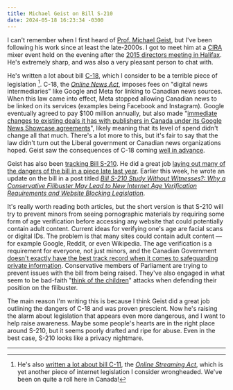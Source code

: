 ```yaml
---
title: Michael Geist on Bill S-210
date: 2024-05-18 16:23:34 -0300
---
```


I can't remember when I first heard of [Prof. Michael Geist](https://www.michaelgeist.ca/), but I've been following his work since at least the late-2000s. I got to meet him at a [CIRA](https://www.cira.ca/en/) mixer event held on the evening after the [2015 directors meeting in Halifax](https://www.cira.ca/en/meetings/20150224-minutes/). He's extremely sharp, and was also a very pleasant person to chat with.

He's written a lot about bill [C-18](https://www.michaelgeist.ca/tag/c-18/), which I consider to be a terrible piece of legislation [^1]. C-18, the *[Online News Act](https://en.wikipedia.org/wiki/Online_News_Act)*, imposes fees on "digital news intermediaries" like Google and Meta for linking to Canadian news sources. When this law came into effect, Meta stopped allowing Canadian news to be linked on its services (examples being Facebook and Instagram). Google eventually agreed to pay $100 million annually, but also made "[immediate changes to existing deals it has with publishers in Canada under its Google News Showcase agreements](https://www.ctvnews.ca/politics/conservatives-accuse-liberals-of-caving-to-big-tech-in-online-news-deal-with-google-1.6666973#:~:text=immediate%20changes%20to%20existing%20deals%20it%20has%20with%20publishers%20in%20Canada%20under%20its%20Google%20News%20Showcase%20agreements)", likely meaning that its level of spend didn't change all that much. There's a lot more to this, but it's fair to say that the law didn't turn out the Liberal government or Canadian news organizations hoped. Geist saw the consequences of C-18 coming [well in advance](https://www.michaelgeist.ca/2022/04/here-comes-the-online-news-act-why-the-governments-media-shakedown-is-bad-news-for-press-independence-and-competition/).

Geist has also been [tracking Bill S-210](https://www.michaelgeist.ca/tag/s-210/). He did a great job [laying out many of the dangers of the bill in a piece late last year](https://www.michaelgeist.ca/2023/12/the-most-dangerous-canadian-internet-bill-youve-never-heard-of-is-a-step-closer-to-becoming-law/). Earlier this week, he wrote an update on the bill in a post titled *[Bill S-210 Study Without Witnesses?: Why a Conservative Filibuster May Lead to New Internet Age Verification Requirements and Website Blocking Legislation](https://www.michaelgeist.ca/2024/05/s210filibuster/)*.

It's really worth reading both articles, but the short version is that S-210 will try to prevent minors from seeing pornographic materials by requiring some form of age verification before accessing any website that could potentially contain adult content. Current ideas for verifying one's age are facial scans or digital IDs. The problem is that many sites could contain adult content — for example Google, Reddit, or even Wikipedia. The age verification is a requirement for everyone, not just minors, and the Canadian Government [doesn't exactly have the best track record when it comes to safeguarding private information](https://www.priv.gc.ca/en/opc-news/news-and-announcements/2024/nr-c_240215/#). Conservative members of Parliament are trying to prevent issues with the bill from being raised. They've also engaged in what seem to be bad-faith "[think of the children](https://en.wikipedia.org/wiki/Think_of_the_children)" attacks when defending their position on the filibuster.

The main reason I'm writing this is because I think Geist did a great job outlining the dangers of C-18 and was proven prescient. Now he's raising the alarm about legislation that appears even more dangerous, and I want to help raise awareness. Maybe some people's hearts are in the right place around S-210, but it seems poorly drafted and ripe for abuse. Even in the best case, S-210 looks like a privacy nightmare.

---

[^1]: He's also [written a lot about bill C-11](https://www.michaelgeist.ca/tag/c-11/), the *[Online Streaming Act](https://en.wikipedia.org/wiki/Online_Streaming_Act)*, which is yet another piece of internet legislation I consider wrongheaded. We've been on quite a roll here in Canada!
